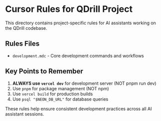 # Cursor Rules for QDrill Project

This directory contains project-specific rules for AI assistants working on the QDrill codebase.

## Rules Files

- `development.mdc` - Core development commands and workflows

## Key Points to Remember

1. **ALWAYS use `vercel dev`** for development server (NOT pnpm run dev)
2. Use `pnpm` for package management (NOT npm)
3. Use `vercel build` for production builds
4. Use `psql "$NEON_DB_URL"` for database queries

These rules help ensure consistent development practices across all AI assistant sessions. 